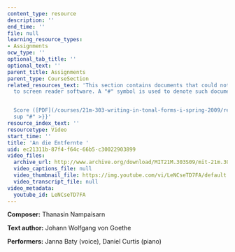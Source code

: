 ```yaml
---
content_type: resource
description: ''
end_time: ''
file: null
learning_resource_types:
- Assignments
ocw_type: ''
optional_tab_title: ''
optional_text: ''
parent_title: Assignments
parent_type: CourseSection
related_resources_text: 'This section contains documents that could not be made accessible
  to screen reader software. A "#" symbol is used to denote such documents.


  Score ([PDF](/courses/21m-303-writing-in-tonal-forms-i-spring-2009/resources/mit21m_303s09_assn07_comp02_nampaisarn)){{<
  sup "#" >}}'
resource_index_text: ''
resourcetype: Video
start_time: ''
title: 'An die Entfernte '
uid: ec21311b-87f4-f64c-66b5-c30022903899
video_files:
  archive_url: http://www.archive.org/download/MIT21M.303S09/mit-21m.303-s09-song5_300k.mp4
  video_captions_file: null
  video_thumbnail_file: https://img.youtube.com/vi/LeNCseTD7FA/default.jpg
  video_transcript_file: null
video_metadata:
  youtube_id: LeNCseTD7FA
---
```


**Composer:** Thanasin Nampaisarn

**Text author:** Johann Wolfgang von Goethe

**Performers:** Janna Baty (voice), Daniel Curtis (piano)



